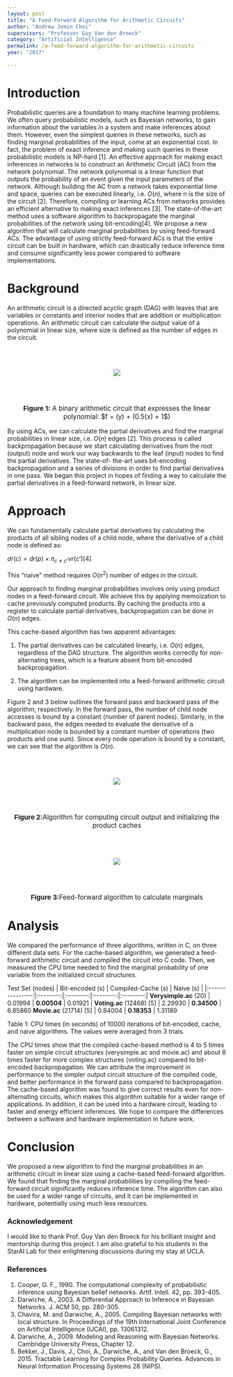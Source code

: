 ```yaml
---
layout: post
title: "A Feed-Forward Algorithm for Arithmetic Circuits"
author: "Andrew Jemin Choi"
supervisors: "Professor Guy Van den Broeck"
category: "Artificial Intelligence"
permalink: /a-feed-forward-algorithm-for-arithmetic-circuits
year: "2017"

---
```


Introduction
============

Probabilistic queries are a foundation to many machine learning problems. We often query probabilistic models, such as Bayesian networks, to gain information about the variables in a system and make inferences about them. However, even the simplest queries in these networks, such as finding marginal probabilities of the input, come at an exponential cost. In fact, the problem of exact inference and making such queries in these probabilistic models is NP-hard [1].
An effective approach for making exact inferences in networks is to construct an Arithmetic Circuit (AC) from the network polynomial. The network polynomial is a linear function that outputs the probability of an event given the input parameters of the network. Although building the AC from a network takes exponential time and space, queries can be executed linearly, i.e. $O(n)$, where n is the size of the circuit [2]. Therefore, compiling or learning ACs from networks provides an efficient alternative to making exact inferences [3].
The state-of-the-art method uses a software algorithm to backpropagate the marginal probabilities of the network using bit-encoding[4]. We propose a new algorithm that will calculate marginal probabilities by using feed-forward ACs. The advantage of using strictly feed-forward ACs is that the entire circuit can be built in hardware, which can drastically reduce inference time and consume significantly less power compared to software implementations.

Background
==========

An arithmetic circuit is a directed acyclic graph (DAG) with leaves that are variables or constants and interior nodes that are addition or multiplication operations. An arithmetic circuit can calculate the output value of a polynomial in linear size, where size is defined as the number of edges in the circuit.

<p style="text-align: center;">
	<img align="middle" style="margin:50" src="{{ site.baseurl }}/assets/2017/A.Choi/ac_example.png"/>
</p>

<p style="text-align:center;font-size:0.95rem"><b>Figure 1:</b> A binary arithmetic circuit that expresses the linear polynomial: $f = (y) + (0.5(x) + 1$) </p>

By using ACs, we can calculate the partial derivatives and find the marginal probabilities in linear size, i.e. $O(n)$ edges [2]. This process is called backpropagation because we start calculating derivatives from the root (output) node and work our way backwards to the leaf (input) nodes to find the partial derivatives. The state-of- the-art uses bit-encoding backpropagation and a series of divisions in order to find partial derivatives in one pass. We began this project in hopes of finding a way to calculate the partial derivatives in a feed-forward network, in linear size.

Approach
========

We can fundamentally calculate partial derivatives by calculating the products of
all sibling nodes of a child node, where the derivative of a child node is defined as:

$dr(c) = dr(p) \times  \pi_{c \neq c\prime} vr(c\prime) [4]$

This “naive” method requires $O(n^2)$ number of edges in the circuit.

Our approach to finding marginal probabilities involves only using product nodes in a feed-forward circuit. We achieve this by applying memoization to cache previously computed products. By caching the products into a register to calculate partial derivatives, backpropagation can be done in $O(n)$ edges.

This cache-based algorithm has two apparent advantages:

1. The partial derivatives can be calculated linearly, i.e. $O(n)$ edges, regardless of the DAG structure. The algorithm works correctly for non-alternating trees, which is a feature absent from bit-encoded backpropagation.

2. The algorithm can be implemented into a feed-forward arithmetic circuit using
hardware.

Figure 2 and 3 below outlines the forward pass and backward pass of the algorithm, respectively. In the forward pass, the number of child node accesses is bound by a constant (number of parent nodes). Similarly, in the backward pass, the edges needed to evaluate the derivative of a multiplication node is bounded by a constant number of operations (two products and one sum). Since every node operation is bound by a constant, we can see that the algorithm is $O(n)$.

<p style="text-align: center;">
	<img align="middle" style="margin:50" src="{{ site.baseurl }}/assets/2017/A.Choi/alg1.png"/>
</p>

<p style="text-align:center;font-size:0.95rem"><b>Figure 2:</b>Algorithm for computing circuit output and initializing the product caches</p>


<p style="text-align: center;">
	<img align="middle" style="margin:50" src="{{ site.baseurl }}/assets/2017/A.Choi/alg2.png"/>
</p>

<p style="text-align:center;font-size:0.95rem"><b>Figure 3:</b>Feed-forward algorithm to calculate marginals</p>


Analysis
========

We compared the performance of three algorithms, written in C, on three different data sets. For the cache-based algorithm, we generated a feed-forward arithmetic circuit and compiled the circuit into C code. Then, we measured the CPU time needed to find the marginal probability of one variable from the initialized circuit structures.


Test Set (nodes) | Bit-encoded (s) | Compiled-Cache (s) | Naive (s) |
|:---------------:|:--------:|:--------:|:--------:|:--------:|
**Verysimple.ac** (20) | 0.01994 | **0.00504** | 0.01921 | 
**Voting.ac** (12468) [5] | 2.29930 | **0.34500** | 6.85860
**Movie.ac** (21714) [5] | 0.84004 | **0.18353** | 1.31189

Table 1: CPU times (in seconds) of 10000 iterations of bit-encoded, cache, and naive algorithms. The values were averaged from 3 trials.

The CPU times show that the compiled cache-based method is 4 to 5 times faster on simple circuit structures (verysimple.ac and movie.ac) and about 8 times faster for more complex structures (voting.ac) compared to bit-encoded backpropagation. We can attribute the improvement in performance to the simpler output circuit structure of the compiled code, and better performance in the forward pass compared to backpropagation. The cache-based algorithm was found to give correct results even for non-alternating circuits, which makes this algorithm suitable for a wider range of applications. In addition, it can be used into a hardware circuit, leading to faster and energy efficient inferences. We hope to compare the differences between a software and hardware implementation in future work.

Conclusion
==========

We proposed a new algorithm to find the marginal probabilities in an arithmetic circuit in linear size using a cache-based feed-forward algorithm. We found that finding the marginal probabilities by compiling the feed-forward circuit significantly reduces inference time. The algorithm can also be used for a wider range of circuits, and it can be implemented in hardware, potentially using much less resources.

### Acknowledgement

I would like to thank Prof. Guy Van den Broeck for his brilliant insight and mentorship during this project. I am also grateful to his students in the StarAI Lab for their enlightening discussions during my stay at UCLA.

### References

1. Cooper, G. F., 1990. The computational complexity of probabilistic inference using Bayesian belief networks. Artif. Intell. 42, pp. 393-405.
2. Darwiche, A., 2003. A Differential Approach to Inference in Bayesian Networks. J. ACM 50, pp. 280-305.
3. Chavira, M. and Darwiche, A., 2005. Compiling Bayesian networks with local structure. In Proceedings of the 19th International Joint Conference on Artificial Intelligence (IJCAI), pp. 13061312.
4. Darwiche, A., 2009. Modeling and Reasoning with Bayesian Networks. Cambridge University Press, Chapter 12.
5. Bekker, J., Davis, J., Choi, A., Darwiche, A., and Van den Broeck, G., 2015. Tractable Learning for Complex Probability Queries. Advances in Neural Information Processing Systems 28 (NIPS).

